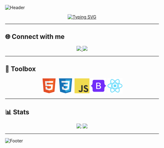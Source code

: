 ![Header](https://capsule-render.vercel.app/api?type=waving&color=0:0E7FC0,100:0E7FC0&height=200&section=header&text=Abdelrahman%20Khaled&fontSize=40&fontColor=ffffff&animation=fadeIn&fontAlignY=35)

<p align="center">
  <a href="https://git.io/typing-svg">
    <img src="https://readme-typing-svg.herokuapp.com?font=Fira+Code&size=26&pause=1000&color=0E7FC0&center=true&vCenter=true&width=600&lines=Hi%2C+I'm+Abdelrahman+Khaled;Front-End+Developer;JavaScript+Enthusiast;Passionate+About+Web+Design" alt="Typing SVG" />
  </a>
</p>

---

## 🌐 Connect with me
<p align="center">
  <a href="https://github.com/II3boody">
    <img src="https://img.shields.io/badge/GitHub-0E7FC0?style=for-the-badge&logo=github&logoColor=white"/>
  </a>
  <a href="https://www.linkedin.com/in/akm-7pvp/">
    <img src="https://img.shields.io/badge/LinkedIn-0E7FC0?style=for-the-badge&logo=linkedin&logoColor=white"/>
  </a>
</p>

---

## 🧰 Toolbox
<p align="center">
  <img src="https://raw.githubusercontent.com/devicons/devicon/master/icons/html5/html5-original.svg" alt="HTML5" width="50"/>
  <img src="https://raw.githubusercontent.com/devicons/devicon/master/icons/css3/css3-original.svg" alt="CSS3" width="50"/>
  <img src="https://raw.githubusercontent.com/devicons/devicon/master/icons/javascript/javascript-original.svg" alt="JavaScript" width="50"/>
  <img src="https://raw.githubusercontent.com/devicons/devicon/master/icons/bootstrap/bootstrap-plain.svg" alt="Bootstrap" width="50"/>
  <img src="https://raw.githubusercontent.com/devicons/devicon/master/icons/react/react-original.svg" alt="React" width="50"/>
</p>

---

## 📊 Stats
<p align="center">
  <img src="https://github-readme-stats.vercel.app/api?username=II3boody&show_icons=true&theme=blueberry&title_color=0E7FC0&icon_color=0E7FC0&text_color=ffffff&bg_color=0d1117" height="165"/>
  <img src="https://github-readme-streak-stats.herokuapp.com/?user=II3boody&theme=blueberry&ring=0E7FC0&fire=0E7FC0&currStreakLabel=0E7FC0&background=0d1117&dates=ffffff" height="165"/>
</p>

---

![Footer](https://capsule-render.vercel.app/api?type=waving&color=0:0E7FC0,100:0E7FC0&height=100&section=footer)
